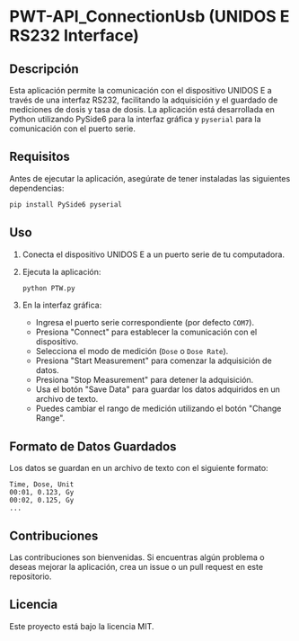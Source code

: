 # PWT-API_ConnectionUsb (UNIDOS E RS232 Interface)

## Descripción
Esta aplicación permite la comunicación con el dispositivo UNIDOS E a través de una interfaz RS232, facilitando la adquisición y el guardado de mediciones de dosis y tasa de dosis. La aplicación está desarrollada en Python utilizando PySide6 para la interfaz gráfica y `pyserial` para la comunicación con el puerto serie.

## Requisitos
Antes de ejecutar la aplicación, asegúrate de tener instaladas las siguientes dependencias:

```bash
pip install PySide6 pyserial
```

## Uso

1. Conecta el dispositivo UNIDOS E a un puerto serie de tu computadora.
2. Ejecuta la aplicación:
   
   ```bash
   python PTW.py
   ```

3. En la interfaz gráfica:
   - Ingresa el puerto serie correspondiente (por defecto `COM7`).
   - Presiona "Connect" para establecer la comunicación con el dispositivo.
   - Selecciona el modo de medición (`Dose` o `Dose Rate`).
   - Presiona "Start Measurement" para comenzar la adquisición de datos.
   - Presiona "Stop Measurement" para detener la adquisición.
   - Usa el botón "Save Data" para guardar los datos adquiridos en un archivo de texto.
   - Puedes cambiar el rango de medición utilizando el botón "Change Range".

## Formato de Datos Guardados
Los datos se guardan en un archivo de texto con el siguiente formato:

```
Time, Dose, Unit
00:01, 0.123, Gy
00:02, 0.125, Gy
...
```

## Contribuciones
Las contribuciones son bienvenidas. Si encuentras algún problema o deseas mejorar la aplicación, crea un issue o un pull request en este repositorio.

## Licencia
Este proyecto está bajo la licencia MIT.


